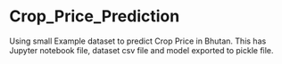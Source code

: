 # Crop_Price_Prediction
Using small Example dataset to predict Crop Price in Bhutan. This has Jupyter notebook file, dataset csv file and model exported to pickle file.
